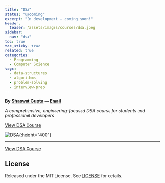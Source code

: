 ```yaml
---
title: "DSA"
status: "upcoming"
excerpt: "In development — coming soon!"
header:
  teaser: /assets/images/courses/dsa.jpeg
sidebar:
  nav: "dsa"
toc: true
toc_sticky: true
related: true
categories:
  - Programming
  - Computer Science
tags:
  - data-structures
  - algorithms
  - problem-solving
  - interview-prep
---
```


**By [Shaswat Gupta](https://www.linkedin.com/in/shaswat-gupta/) &mdash; [Email](mailto:shagupta@ethz.ch)**

_A comprehensive, engineering-focused DSA course for students and professional developers_

<a href="https://github.com/Shaswat-G/dsa" class="btn btn--primary" target="_blank" rel="noopener">View DSA Course</a>

![DSA](dsa.png){:height="400"}

---

<a href="https://github.com/Shaswat-G/dsa" class="btn btn--primary" target="_blank" rel="noopener">View DSA Course</a>

## License

Released under the MIT License. See [LICENSE](/assets/files/MIT_License.md) for details.
